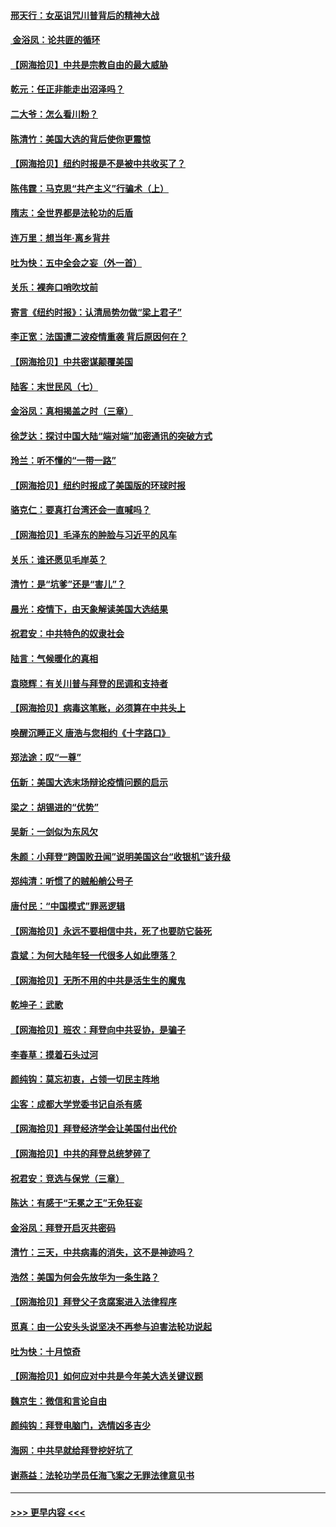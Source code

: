 #### [邢天行：女巫诅咒川普背后的精神大战](../pages/nsc993/n12517257.md?t=11020901) 
#### [ 金浴凤：论共匪的循环](../pages/nsc993/n12517133.md?t=11020901) 
#### [【网海拾贝】中共是宗教自由的最大威胁](../pages/nsc993/n12516879.md?t=11020901) 
#### [乾元：任正非能走出沼泽吗？](../pages/nsc993/n12515831.md?t=11020901) 
#### [二大爷：怎么看川粉？](../pages/nsc993/n12515820.md?t=11020901) 
#### [陈清竹：美国大选的背后使你更震惊](../pages/nsc993/n12515589.md?t=11020901) 
#### [【网海拾贝】纽约时报是不是被中共收买了？](../pages/nsc993/n12515122.md?t=11020901) 
#### [陈伟霆：马克思“共产主义”行骗术（上）](../pages/nsc993/n12510217.md?t=11020901) 
#### [隋志：全世界都是法轮功的后盾](../pages/nsc993/n12510636.md?t=11020901) 
#### [连万里：想当年‧离乡背井](../pages/nsc993/n12510623.md?t=11020901) 
#### [吐为快：五中全会之妄（外一首）](../pages/nsc993/n12510470.md?t=11020901) 
#### [关乐：裸奔口哨吹坟前](../pages/nsc993/n12510403.md?t=11020901) 
#### [寄言《纽约时报》：认清局势勿做“梁上君子”](../pages/nsc993/n12510042.md?t=11020901) 
#### [李正宽：法国遭二波疫情重袭 背后原因何在？](../pages/nsc993/n12509971.md?t=11020901) 
#### [【网海拾贝】中共密谋颠覆美国](../pages/nsc993/n12509816.md?t=11020901) 
#### [陆客：末世民风（七）](../pages/nsc993/n12507822.md?t=11020901) 
#### [金浴凤：真相揭盖之时（三章）](../pages/nsc993/n12507804.md?t=11020901) 
#### [徐芝达：探讨中国大陆“端对端”加密通讯的突破方式](../pages/nsc993/n12507682.md?t=11020901) 
#### [玲兰：听不懂的“一带一路”](../pages/nsc993/n12507669.md?t=11020901) 
#### [【网海拾贝】纽约时报成了美国版的环球时报](../pages/nsc993/n12507053.md?t=11020901) 
#### [骆克仁：要真打台湾还会一直喊吗？](../pages/nsc993/n12506843.md?t=11020901) 
#### [【网海拾贝】毛泽东的肿脸与习近平的风车](../pages/nsc993/n12504537.md?t=11020901) 
#### [关乐：谁还愿见毛岸英？](../pages/nsc993/n12503866.md?t=11020901) 
#### [清竹：是“坑爹”还是“害儿”？](../pages/nsc993/n12503034.md?t=11020901) 
#### [晨光：疫情下，由天象解读美国大选结果](../pages/nsc993/n12502536.md?t=11020901) 
#### [祝君安：中共特色的奴隶社会](../pages/nsc993/n12501529.md?t=11020901) 
#### [陆言：气候暖化的真相](../pages/nsc993/n12501183.md?t=11020901) 
#### [袁晓辉：有关川普与拜登的民调和支持者](../pages/nsc993/n12500433.md?t=11020901) 
#### [【网海拾贝】病毒这笔账，必须算在中共头上](../pages/nsc993/n12500320.md?t=11020901) 
#### [唤醒沉睡正义 唐浩与您相约《十字路口》](../pages/nsc993/n12497980.md?t=11020901) 
#### [郑法途：叹“一尊”](../pages/nsc993/n12498837.md?t=11020901) 
#### [伍新：美国大选末场辩论疫情问题的启示](../pages/nsc993/n12498829.md?t=11020901) 
#### [梁之：胡锡进的“优势”](../pages/nsc993/n12498780.md?t=11020901) 
#### [吴新：一剑似为东风欠](../pages/nsc993/n12498772.md?t=11020901) 
#### [朱颜：小拜登“跨国败丑闻”说明美国这台“收银机”该升级](../pages/nsc993/n12498731.md?t=11020901) 
#### [郑纯清：听惯了的贼船艄公号子](../pages/nsc993/n12498721.md?t=11020901) 
#### [唐付民：“中国模式”罪恶逻辑](../pages/nsc993/n12498310.md?t=11020901) 
#### [【网海拾贝】永远不要相信中共，死了也要防它装死](../pages/nsc993/n12498162.md?t=11020901) 
#### [袁斌：为何大陆年轻一代很多人如此堕落？](../pages/nsc993/n12495696.md?t=11020901) 
#### [【网海拾贝】无所不用的中共是活生生的魔鬼](../pages/nsc993/n12495621.md?t=11020901) 
#### [乾坤子：武歌](../pages/nsc993/n12493391.md?t=11020901) 
#### [【网海拾贝】班农：拜登向中共妥协，是骗子](../pages/nsc993/n12492877.md?t=11020901) 
#### [李春草：摸着石头过河](../pages/nsc993/n12491121.md?t=11020901) 
#### [颜纯钩：莫忘初衷，占领一切民主阵地](../pages/nsc993/n12490965.md?t=11020901) 
#### [尘客：成都大学党委书记自杀有感](../pages/nsc993/n12490950.md?t=11020901) 
#### [【网海拾贝】拜登经济学会让美国付出代价](../pages/nsc993/n12489662.md?t=11020901) 
#### [【网海拾贝】中共的拜登总统梦碎了](../pages/nsc993/n12487896.md?t=11020901) 
#### [祝君安：竞选与保党（三章）](../pages/nsc993/n12487258.md?t=11020901) 
#### [陈达：有感于“无冕之王”无免狂妄](../pages/nsc993/n12485133.md?t=11020901) 
#### [金浴凤：拜登开启灭共密码](../pages/nsc993/n12485125.md?t=11020901) 
#### [清竹：三天，中共病毒的消失，这不是神迹吗？](../pages/nsc993/n12485027.md?t=11020901) 
#### [浩然：美国为何会先放华为一条生路？](../pages/nsc993/n12484997.md?t=11020901) 
#### [【网海拾贝】拜登父子贪腐案进入法律程序](../pages/nsc993/n12484957.md?t=11020901) 
#### [觅真：由一公安头头说坚决不再参与迫害法轮功说起](../pages/nsc993/n12484212.md?t=11020901) 
#### [吐为快：十月惊奇](../pages/nsc993/n12484172.md?t=11020901) 
#### [【网海拾贝】如何应对中共是今年美大选关键议题](../pages/nsc993/n12483755.md?t=11020901) 
#### [魏京生：微信和言论自由](../pages/nsc993/n12483372.md?t=11020901) 
#### [颜纯钩：拜登电脑门，选情凶多吉少](../pages/nsc993/n12482666.md?t=11020901) 
#### [海网：中共早就给拜登挖好坑了](../pages/nsc993/n12482660.md?t=11020901) 
#### [谢燕益：法轮功学员任海飞案之无罪法律意见书](../pages/nsc993/n12482512.md?t=11020901) 

----
#### [ >>> 更早内容 <<< ](../indexes/nsc993-earlier.md)
